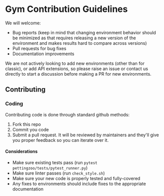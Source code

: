 # Gym Contribution Guidelines

We will welcome:

- Bug reports (keep in mind that changing environment behavior should be minimized as that requires releasing a new version of the environment and makes results hard to compare across versions)
- Pull requests for bug fixes
- Documentation improvements

We are not actively looking to add new environments (other than for classic), or add API extensions, so please raise an issue or contact us directly to start a discussion before making a PR for new environments.

## Contributing

### Coding

Contributing code is done through standard github methods:

1. Fork this repo
1. Commit you code
1. Submit a pull request. It will be reviewed by maintainers and they'll give you proper feedback so you can iterate over it.

#### Considerations
- Make sure existing tests pass (run `pytest pettingzoo/tests/pytest_runner.py`)
- Make sure linter passes (run `check_style.sh`)
- Make sure your new code is properly tested and fully-covered
- Any fixes to environments should include fixes to the appropriate documentation
